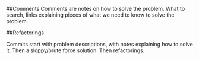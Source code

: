 ##Comments
Comments are notes on how to solve the problem. What to search, links explaining pieces of what we need to know to solve the problem.  

##Refactorings 

Commits start with problem descriptions, with notes explaining how to solve it. Then a sloppy/brute force solution. Then refactorings. 
